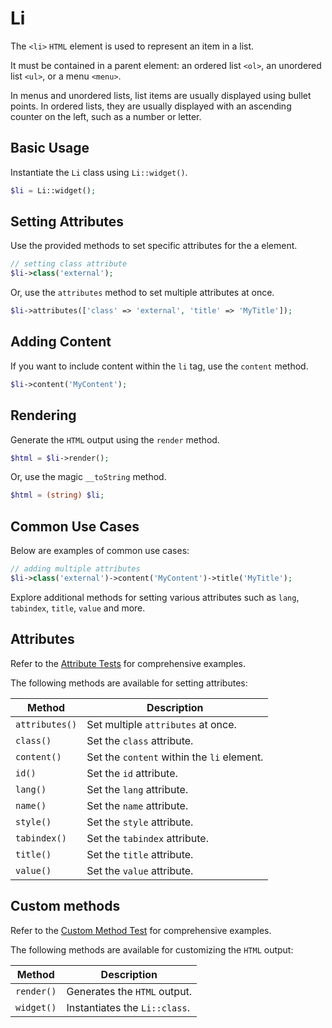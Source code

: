 # Li

The `<li>` `HTML` element is used to represent an item in a list.

It must be contained in a parent element: an ordered list `<ol>`, an unordered list `<ul>`, or a menu `<menu>`.

In menus and unordered lists, list items are usually displayed using bullet points. In ordered lists, they are usually
displayed with an ascending counter on the left, such as a number or letter.

## Basic Usage

Instantiate the `Li` class using `Li::widget()`.

```php
$li = Li::widget();
```

## Setting Attributes

Use the provided methods to set specific attributes for the a element.

```php
// setting class attribute
$li->class('external');
```

Or, use the `attributes` method to set multiple attributes at once.

```php
$li->attributes(['class' => 'external', 'title' => 'MyTitle']);
```

## Adding Content

If you want to include content within the `li` tag, use the `content` method.

```php
$li->content('MyContent');
```

## Rendering

Generate the `HTML` output using the `render` method.

```php
$html = $li->render();
```

Or, use the magic `__toString` method.

```php
$html = (string) $li;
```

## Common Use Cases

Below are examples of common use cases:

```php
// adding multiple attributes
$li->class('external')->content('MyContent')->title('MyTitle');
```

Explore additional methods for setting various attributes such as `lang`, `tabindex`, `title`, `value` and more.

## Attributes

Refer to the [Attribute Tests](https://github.com/php-forge/html/blob/main/tests/Group/Li/AttributeTest.php) for
comprehensive examples.

The following methods are available for setting attributes:

| Method            | Description                                                                                      |
| ----------------- | ------------------------------------------------------------------------------------------------ |
| `attributes()`    | Set multiple `attributes` at once.                                                               |
| `class()`         | Set the `class` attribute.                                                                       |
| `content()`       | Set the `content` within the `li` element.                                                       |
| `id()`            | Set the `id` attribute.                                                                          |
| `lang()`          | Set the `lang` attribute.                                                                        |
| `name()`          | Set the `name` attribute.                                                                        |
| `style()`         | Set the `style` attribute.                                                                       |
| `tabindex()`      | Set the `tabindex` attribute.                                                                    |
| `title()`         | Set the `title` attribute.                                                                       |
| `value()`         | Set the `value` attribute.                                                                       |

## Custom methods

Refer to the [Custom Method Test](https://github.com/php-forge/html/blob/main/tests/Group/Li/CustomMethodTest.php)
for comprehensive examples.

The following methods are available for customizing the `HTML` output:

| Method                       | Description                                                                           |
| ---------------------------- | ------------------------------------------------------------------------------------- |
| `render()`                   | Generates the `HTML` output.                                                          |
| `widget()`                   | Instantiates the `Li::class`.                                                         |
